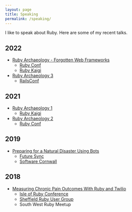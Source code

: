 ```yaml
---
layout: page
title: Speaking
permalink: /speaking/
---
```


I like to speak about Ruby. Here are some of my recent talks.

## 2022
  * [Ruby Archaeology - Forgotten Web Frameworks](https://www.youtube.com/watch?v=XZWQ2MoN6-M&ab_channel=RubyCentral)
    * [Ruby Conf](https://www.youtube.com/watch?v=XZWQ2MoN6-M&ab_channel=RubyCentral)
    * [Ruby Kaigi](https://www.youtube.com/watch?v=0h9lISoqEn4&ab_channel=RubyKaigi)
  * [Ruby Archaeology 3](https://www.youtube.com/watch?v=VPXHclib7X4&ab_channel=RubyCentral)
    - [RailsConf](https://www.youtube.com/watch?v=VPXHclib7X4&ab_channel=RubyCentral)
## 2021
  * [Ruby Archaeology 1](https://www.youtube.com/watch?v=qv4XniFPapQ&ab_channel=RubyKaigi)
    - [Ruby Kaigi](https://www.youtube.com/watch?v=qv4XniFPapQ&ab_channel=RubyKaigi)
  * [Ruby Archaeology 2](https://www.youtube.com/watch?v=rxp2E0efspM&ab_channel=RubyCentral)
    - [Ruby Conf](https://www.youtube.com/watch?v=rxp2E0efspM&ab_channel=RubyCentral)
## 2019
  * [Preparing for a Natural Disaster Using Bots](https://www.youtube.com/watch?v=hSwtA-WmAcQ&ab_channel=FutureSync)
    - [Future Sync](https://www.youtube.com/watch?v=hSwtA-WmAcQ&ab_channel=FutureSync)
    - [Software Cornwall](https://www.youtube.com/watch?v=WCRfOcYf6tI&ab_channel=SoftwareCornwall)
## 2018
  * [Measuring Chronic Pain Outcomes With Ruby and Twilio](https://www.youtube.com/watch?v=ZtBckwQaEBA&ab_channel=Pushe)
    - [Isle of Ruby Conference](https://www.youtube.com/watch?v=Qf0S29bJbPg&ab_channel=NicholasSchwaderer)
    - [Sheffield Ruby User Group](https://www.youtube.com/watch?v=ZtBckwQaEBA&ab_channel=Pusher)
    - South West Ruby Meetup

